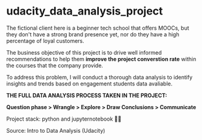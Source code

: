 # udacity_data_analysis_project


The fictional client here is a beginner tech school that offers MOOCs, but they don't have a strong brand presence yet, nor do they have a high percentage of loyal customers.

The business objective of this project is to drive well informed recommendations to help them **improve the project converstion rate** within the courses that the company provide.

To address this problem, I will conduct a thorough data analysis to identify insights and trends based on engagement students data avaliable.

**THE FULL DATA ANALYSIS PROCESS TAKEN IN THE PROJECT:** 

**Question phase > Wrangle > Explore > Draw Conclusions > Communicate**



Project stack: python and jupyternotebook 🔎🎲

Source: Intro to Data Analysis (Udacity)
